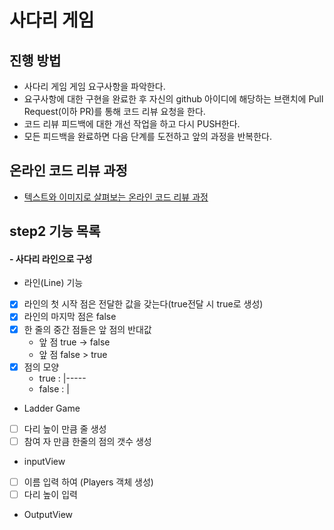 # 사다리 게임
## 진행 방법
* 사다리 게임 게임 요구사항을 파악한다.
* 요구사항에 대한 구현을 완료한 후 자신의 github 아이디에 해당하는 브랜치에 Pull Request(이하 PR)를 통해 코드 리뷰 요청을 한다.
* 코드 리뷰 피드백에 대한 개선 작업을 하고 다시 PUSH한다.
* 모든 피드백을 완료하면 다음 단계를 도전하고 앞의 과정을 반복한다.

## 온라인 코드 리뷰 과정
* [텍스트와 이미지로 살펴보는 온라인 코드 리뷰 과정](https://github.com/nextstep-step/nextstep-docs/tree/master/codereview)


##  step2 기능 목록

#### - 사다리 라인으로 구성 

* 라인(Line) 기능  
 - [x] 라인의 첫 시작 점은 전달한 값을 갖는다(true전달 시 true로 생성)
 - [x] 라인의 마지막 점은 false
 - [x] 한 줄의 중간 점들은 앞 점의 반대값
   - 앞 점 true -> false 
   - 앞 점 false > true 
 - [x] 점의 모양 
   - true : |-----
   - false : |   
 * Ladder Game
 - [ ] 다리 높이 만큼 줄 생성
 - [ ] 참여 자 만큼 한줄의 점의 갯수 생성

* inputView 
 - [ ] 이름 입력 하여 (Players 객체 생성)
 - [ ] 다리 높이 입력

* OutputView

